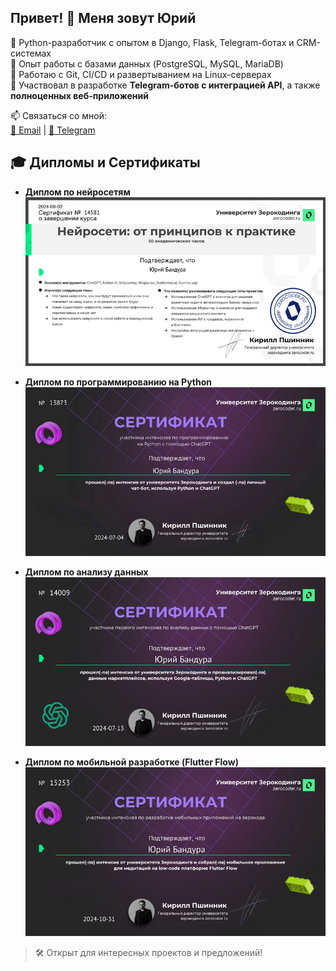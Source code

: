 ## Привет! 👋 Меня зовут Юрий

🔹 Python-разработчик с опытом в Django, Flask, Telegram-ботах и CRM-системах  
🔹 Опыт работы с базами данных (PostgreSQL, MySQL, MariaDB)  
🔹 Работаю с Git, CI/CD и развертыванием на Linux-серверах  
🔹 Участвовал в разработке **Telegram-ботов с интеграцией API**, а также **полноценных веб-приложений**  

📫 Связаться со мной:  
[📧 Email](mailto:bandurayv@gmail.com) | [💬 Telegram](https://t.me/BandYuraV)

## 🎓 Дипломы и Сертификаты

- **Диплом по нейросетям**  
  ![Нейро Бизнес и ВИП (завершил)](https://raw.githubusercontent.com/GreenBandYt/GreenBandYt/main/certificates/Diploma_14581.png)
  
- **Диплом по программированию на Python**  
  ![Интенсив по программированию на PYTHON с помощью chatGPT](https://raw.githubusercontent.com/GreenBandYt/GreenBandYt/main/certificates/Diploma_13873.png)

- **Диплом по анализу данных**  
  ![Интенсив по анализу данных с помощью ChatGPT](https://raw.githubusercontent.com/GreenBandYt/GreenBandYt/main/certificates/Diploma_14009.png)

- **Диплом по мобильной разработке (Flutter Flow)**  
  ![Интенсив по разработке мобильных приложений на Flutter Flow](https://raw.githubusercontent.com/GreenBandYt/GreenBandYt/main/certificates/Diploma_15253.png)

> 🛠️ Открыт для интересных проектов и предложений!
